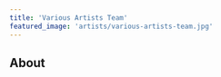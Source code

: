 ```yaml
---
title: 'Various Artists Team'
featured_image: 'artists/various-artists-team.jpg'
---
```


## About


